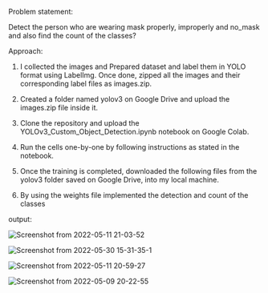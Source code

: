 Problem statement:

Detect the person who are wearing mask properly, improperly and no_mask and also find the count of the classes?

Approach:
1.  I collected the images and Prepared dataset and label them in YOLO format using LabelImg. Once done, zipped all the images and their corresponding label files as images.zip.

2.  Created a folder named yolov3 on Google Drive and upload the images.zip file inside it.

3.  Clone the repository and upload the YOLOv3_Custom_Object_Detection.ipynb notebook on Google Colab.

4.  Run the cells one-by-one by following instructions as stated in the notebook. 

5.  Once the training is completed, downloaded the following files from the yolov3 folder saved on Google Drive, into my local machine.

6.  By using the weights file implemented the detection and count of the classes

output:

![Screenshot from 2022-05-11 21-03-52](https://user-images.githubusercontent.com/99475599/170968333-d113b601-6d1e-40c7-838a-40ea06e54906.png)


![Screenshot from 2022-05-30 15-31-35-1](https://user-images.githubusercontent.com/99475599/170969507-31380e74-d1e2-45fc-94e8-6df734a0b8bb.png)


![Screenshot from 2022-05-11 20-59-27](https://user-images.githubusercontent.com/99475599/170968349-fd0a33ca-06e0-4c33-bb91-44a8d864063e.png)


![Screenshot from 2022-05-09 20-22-55](https://user-images.githubusercontent.com/99475599/170968396-454ffe3f-5438-435d-93fe-6c4995a3b1ae.png)
